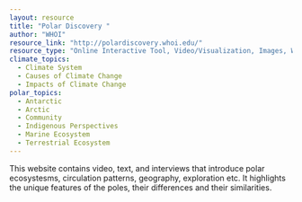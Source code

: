 ```yaml
---
layout: resource
title: "Polar Discovery "
author: "WHOI"
resource_link: "http://polardiscovery.whoi.edu/"
resource_type: "Online Interactive Tool, Video/Visualization, Images, Website"
climate_topics:
  - Climate System
  - Causes of Climate Change
  - Impacts of Climate Change
polar_topics:
  - Antarctic
  - Arctic
  - Community
  - Indigenous Perspectives
  - Marine Ecosystem
  - Terrestrial Ecosystem
---
```


This website contains video, text, and interviews that introduce polar ecosystesms, circulation patterns, geography, exploration etc.  It highlights the unique features of the poles, their differences and their similarities.
